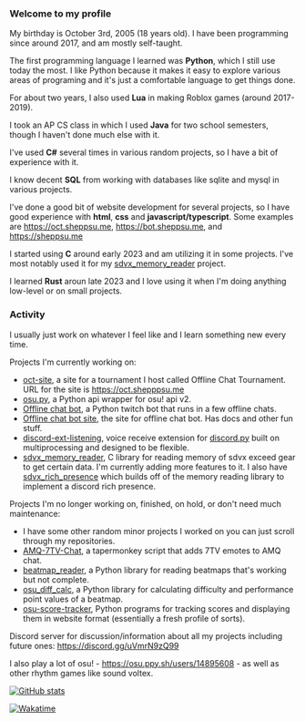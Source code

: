 ### Welcome to my profile

My birthday is October 3rd, 2005 (18 years old). I have been programming since around 2017, and am mostly self-taught.

The first programming language I learned was **Python**, which I still use today the most. I like Python because it makes it easy to explore various areas of programing and it's just a comfortable language to get things done.

For about two years, I also used **Lua** in making Roblox games (around 2017-2019).

I took an AP CS class in which I used **Java** for two school semesters, though I haven't done much else with it.

I've used **C#** several times in various random projects, so I have a bit of experience with it.

I know decent **SQL** from working with databases like sqlite and mysql in various projects.

I've done a good bit of website development for several projects, so I have good experience with **html**, **css** and **javascript/typescript**. Some examples are https://oct.sheppsu.me, https://bot.sheppsu.me, and https://sheppsu.me

I started using **C** around early 2023 and am utilizing it in some projects. I've most notably used it for my [sdvx_memory_reader](https://github.com/Sheppsu/sdvx_memory_reader) project.

I learned **Rust** aroun late 2023 and I love using it when I'm doing anything low-level or on small projects.

### Activity

I usually just work on whatever I feel like and I learn something new every time.

Projects I'm currently working on:
 - [oct-site](https://github.com/Sheppsu/oct-site), a site for a tournament I host called Offline Chat Tournament. URL for the site is https://oct.shepppsu.me
 - [osu.py](https://github.com/Sheppsu/osu.py), a Python api wrapper for osu! api v2.
 - [Offline chat bot](https://github.com/Sheppsu/offlinechatbot), a Python twitch bot that runs in a few offline chats.
 - [Offline chat bot site](https://github.com/Sheppsu/offlinechatbot-site), the site for offline chat bot. Has docs and other fun stuff.
 - [discord-ext-listening](https://github.com/Sheppsu/discord-ext-listening), voice receive extension for [discord.py](https://github.com/rapptz/discord.py) built on multiprocessing and designed to be flexible.
 - [sdvx_memory_reader](https://github.com/Sheppsu/sdvx_memory_reader), C library for reading memory of sdvx exceed gear to get certain data. I'm currently adding more features to it. I also have [sdvx_rich_presence](https://github.com/Sheppsu/sdvx_rich_presence) which builds off of the memory reading library to implement a discord rich presence.

Projects I'm no longer working on, finished, on hold, or don't need much maintenance:
 - I have some other random minor projects I worked on you can just scroll through my repositories.
 - [AMQ-7TV-Chat](https://github.com/Sheppsu/AMQ-7TV-Chat), a tapermonkey script that adds 7TV emotes to AMQ chat.
 - [beatmap_reader](https://github.com/Sheppsu/beatmap_reader), a Python library for reading beatmaps that's working but not complete.
 - [osu_diff_calc](https://github.com/Sheppsu/osu_diff_calc), a Python library for calculating difficulty and performance point values of a beatmap.
 - [osu-score-tracker](https://github.com/Sheppsu/osu-score-tracker), Python programs for tracking scores and displaying them in website format (essentially a fresh profile of sorts).
 
Discord server for discussion/information about all my projects including future ones: https://discord.gg/uVmrN9zQ99 
 
I also play a lot of osu! - https://osu.ppy.sh/users/14895608 - as well as other rhythm games like sound voltex. 

[![GitHub stats](https://github-readme-stats.vercel.app/api?username=Sheppsu&show_icons=true&theme=maroongold)]((https://github.com/anuraghazra/github-readme-stats))

[![Wakatime](https://github-readme-stats.vercel.app/api/wakatime?username=Sheppsu&theme=maroongold&layout=compact&custom_title=Weekly%20stats)](https://github.com/anuraghazra/github-readme-stats)
